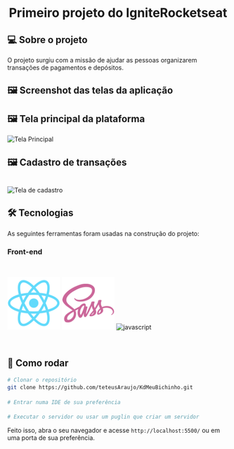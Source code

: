 <h1 align="center">
Primeiro projeto do IgniteRocketseat
</h1>

## 💻 Sobre o projeto

O projeto surgiu com a missão de ajudar as pessoas organizarem transações de pagamentos e depósitos.


## 🖼 Screenshot das telas da aplicação

## 🖼 Tela principal da plataforma

 <img src="./images/TelaPrincipal.png" alt="Tela Principal">

## 🖼 Cadastro de transações

<br>
<img src="./images/Cadastro.png" alt="Tela de cadastro">
<br>

## 🛠 Tecnologias

As seguintes ferramentas foram usadas na construção do projeto:

### **Front-end**

<br>
<p display="inline">
  <a>
   <img
      src="https://raw.githubusercontent.com/devicons/devicon/master/icons/react/react-original.svg"
      alt="react"
      width="120"
      height="120"
    />
  </a>
 
  <a>
    <img
      src="https://raw.githubusercontent.com/devicons/devicon/master/icons/sass/sass-original.svg"
      alt="sass"
      width="120"
      height="120"
    />
  </a>

  <a>
    <img
      src="https://raw.githubusercontent.com/devicons/devicon/master/icons/styled-components/styled-components-original.svg"
      alt="javascript"
      width="120"
      height="120"
    />
  </a>
  
</p>

<br>

## 👷 Como rodar

```bash
# Clonar o repositório
git clone https://github.com/teteusAraujo/KdMeuBichinho.git

# Entrar numa IDE de sua preferência 

# Executar o servidor ou usar um puglin que criar um servidor

```

Feito isso, abra o seu navegador e acesse `http://localhost:5500/`
ou em uma porta de sua preferência.
